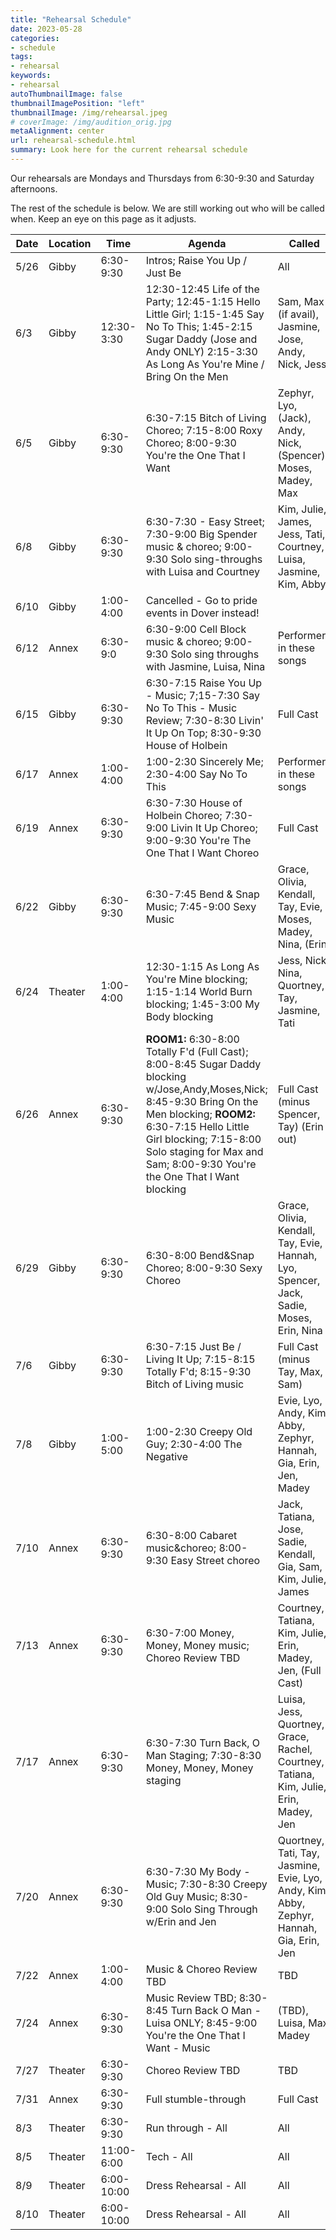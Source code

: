 ```yaml
---
title: "Rehearsal Schedule"
date: 2023-05-28
categories:
- schedule
tags:
- rehearsal
keywords:
- rehearsal
autoThumbnailImage: false
thumbnailImagePosition: "left"
thumbnailImage: /img/rehearsal.jpeg
# coverImage: /img/audition_orig.jpg
metaAlignment: center
url: rehearsal-schedule.html
summary: Look here for the current rehearsal schedule
---
```


Our rehearsals are Mondays and Thursdays from 6:30-9:30 and Saturday afternoons. 

The rest of the schedule is below. We are still working out who will be called when. Keep an eye on this page as it adjusts.

| Date      | Location | Time | Agenda | Called |
| ----------- | ----------- | ----------- | ----------- | ----------- | 
5/26 | Gibby | 6:30-9:30 | Intros; Raise You Up / Just Be  | All |
6/3 | Gibby | 12:30-3:30 |  12:30-12:45 Life of the Party; 12:45-1:15 Hello Little Girl; 1:15-1:45 Say No To This; 1:45-2:15 Sugar Daddy (Jose and Andy ONLY) 2:15-3:30 As Long As You're Mine / Bring On the Men | Sam, Max (if avail), Jasmine, Jose, Andy, Nick, Jess |
6/5 | Gibby | 6:30-9:30 | 6:30-7:15 Bitch of Living Choreo; 7:15-8:00 Roxy Choreo; 8:00-9:30 You're the One That I Want  | Zephyr, Lyo, (Jack), Andy, Nick, (Spencer), Moses, Madey, Max | 
6/8 | Gibby | 6:30-9:30 |  6:30-7:30 - Easy Street; 7:30-9:00 Big Spender music & choreo; 9:00-9:30 Solo sing-throughs with Luisa and Courtney | Kim, Julie, James, Jess, Tati, Courtney, Luisa, Jasmine, Kim, Abby |
6/10 | Gibby | 1:00-4:00 |  Cancelled - Go to pride events in Dover instead! |
6/12 | Annex | 6:30-9:0 | 6:30-9:00 Cell Block music & choreo; 9:00-9:30 Solo sing throughs with Jasmine, Luisa, Nina | Performers in these songs |
6/15 | Gibby | 6:30-9:30 | 6:30-7:15 Raise You Up - Music;  7;15-7:30 Say No To This - Music Review; 7:30-8:30 Livin' It Up On Top; 8:30-9:30 House of Holbein | Full Cast |
6/17 | Annex | 1:00-4:00 | 1:00-2:30 Sincerely Me; 2:30-4:00 Say No To This | Performers in these songs |
6/19 | Annex | 6:30-9:30 | 6:30-7:30 House of Holbein Choreo; 7:30-9:00 Livin It Up Choreo; 9:00-9:30 You're The One That I Want Choreo | Full Cast |
6/22 | Gibby | 6:30-9:30 | 6:30-7:45 Bend & Snap Music; 7:45-9:00 Sexy Music | Grace, Olivia, Kendall, Tay, Evie, Moses, Madey, Nina, (Erin) |
6/24 | Theater | 1:00-4:00 | 12:30-1:15 As Long As You're Mine blocking; 1:15-1:14 World Burn blocking; 1:45-3:00 My Body blocking | Jess, Nick, Nina, Quortney, Tay, Jasmine, Tati |
6/26 | Annex | 6:30-9:30 | **ROOM1:** 6:30-8:00 Totally F'd (Full Cast); 8:00-8:45 Sugar Daddy blocking w/Jose,Andy,Moses,Nick; 8:45-9:30 Bring On the Men blocking; **ROOM2:** 6:30-7:15 Hello Little Girl blocking; 7:15-8:00 Solo staging for Max and Sam; 8:00-9:30 You're the One That I Want blocking  | Full Cast (minus Spencer, Tay) (Erin out) |
6/29 | Gibby | 6:30-9:30 | 6:30-8:00 Bend&Snap Choreo; 8:00-9:30 Sexy Choreo | Grace, Olivia, Kendall, Tay, Evie, Hannah, Lyo, Spencer, Jack, Sadie, Moses, Erin, Nina |
7/6 | Gibby | 6:30-9:30 | 6:30-7:15 Just Be / Living It Up; 7:15-8:15 Totally F'd; 8:15-9:30 Bitch of Living music  | Full Cast (minus Tay, Max, Sam) |
7/8 | Gibby | 1:00-5:00 | 1:00-2:30 Creepy Old Guy; 2:30-4:00 The Negative | Evie, Lyo, Andy, Kim, Abby, Zephyr, Hannah, Gia, Erin, Jen, Madey |
7/10 | Annex | 6:30-9:30 | 6:30-8:00 Cabaret music&choreo; 8:00-9:30 Easy Street choreo  | Jack, Tatiana, Jose, Sadie, Kendall, Gia, Sam, Kim, Julie, James |
7/13 | Annex | 6:30-9:30 | 6:30-7:00 Money, Money, Money music; Choreo Review TBD | Courtney, Tatiana, Kim, Julie, Erin, Madey, Jen, (Full Cast) |
7/17 | Annex | 6:30-9:30 | 6:30-7:30 Turn Back, O Man Staging; 7:30-8:30 Money, Money, Money staging  | Luisa, Jess, Quortney, Grace, Rachel, Courtney, Tatiana, Kim, Julie, Erin, Madey, Jen |
7/20 | Annex | 6:30-9:30 | 6:30-7:30 My Body - Music; 7:30-8:30 Creepy Old Guy Music; 8:30-9:00 Solo Sing Through w/Erin and Jen  | Quortney, Tati, Tay, Jasmine, Evie, Lyo, Andy, Kim, Abby, Zephyr, Hannah, Gia, Erin, Jen | 
7/22 | Annex | 1:00-4:00 | Music & Choreo Review TBD | TBD |
7/24 | Annex | 6:30-9:30 | Music Review TBD; 8:30-8:45 Turn Back O Man - Luisa ONLY; 8:45-9:00 You're the One That I Want - Music | (TBD), Luisa, Max, Madey |
7/27 | Theater | 6:30-9:30 | Choreo Review TBD  | TBD |
7/31 | Annex | 6:30-9:30 |  Full stumble-through | Full Cast |
8/3 | Theater | 6:30-9:30 | Run through - All  | All |
8/5 | Theater | 11:00-6:00 | Tech - All  | All |
8/9 | Theater | 6:00-10:00 | Dress Rehearsal - All  | All |
8/10 | Theater | 6:00-10:00 | Dress Rehearsal - All  | All |

